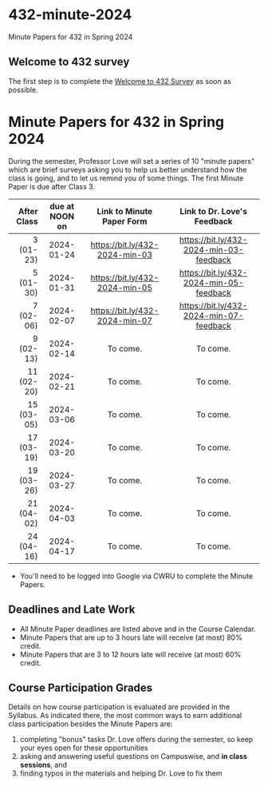 # 432-minute-2024

Minute Papers for 432 in Spring 2024

## Welcome to 432 survey

The first step is to complete the [Welcome to 432 Survey](https://bit.ly/432-2024-welcome-survey) as soon as possible.

# Minute Papers for 432 in Spring 2024

During the semester, Professor Love will set a series of 10 "minute papers" which are brief surveys asking you to help us better understand how the class is going, and to let us remind you of some things. The first Minute Paper is due after Class 3.

After Class | due at NOON on | Link to Minute Paper Form | Link to Dr. Love's Feedback
----------: | :------: | :--------: | :----------:
3 (01-23) | 2024-01-24 | <https://bit.ly/432-2024-min-03> | <https://bit.ly/432-2024-min-03-feedback>
5 (01-30) | 2024-01-31 | <https://bit.ly/432-2024-min-05> | <https://bit.ly/432-2024-min-05-feedback>
7 (02-06) | 2024-02-07 | <https://bit.ly/432-2024-min-07> | <https://bit.ly/432-2024-min-07-feedback>
9 (02-13) | 2024-02-14 | To come. | To come.
11 (02-20) | 2024-02-21 | To come. | To come.
15 (03-05) | 2024-03-06 | To come. | To come.
17 (03-19) | 2024-03-20 | To come. | To come.
19 (03-26) | 2024-03-27 | To come. | To come.
21 (04-02) | 2024-04-03 | To come. | To come.
24 (04-16) | 2024-04-17 | To come. | To come.

- You'll need to be logged into Google via CWRU to complete the Minute Papers.

## Deadlines and Late Work

- All Minute Paper deadlines are listed above and in the Course Calendar.
- Minute Papers that are up to 3 hours late will receive (at most) 80% credit. 
- Minute Papers that are 3 to 12 hours late will receive (at most) 60% credit.

## Course Participation Grades

Details on how course participation is evaluated are provided in the Syllabus. As indicated there, the most common ways to earn additional class participation besides the Minute Papers are:

1. completing "bonus" tasks Dr. Love offers during the semester, so keep your eyes open for these opportunities
2. asking and answering useful questions on Campuswise, and **in class sessions**, and 
3. finding typos in the materials and helping Dr. Love to fix them
